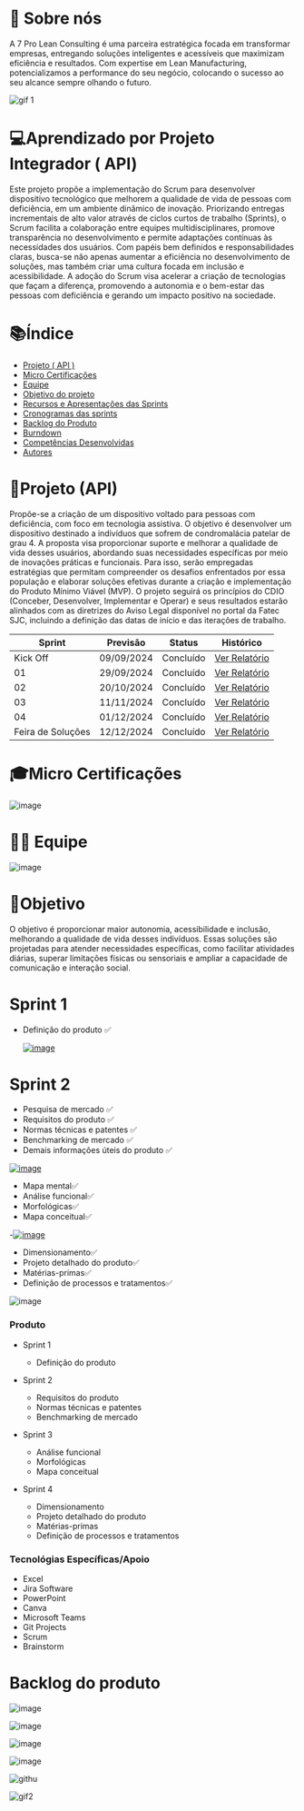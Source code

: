 
 # 👥 Sobre nós 
 
A 7 Pro Lean Consulting é uma parceira estratégica focada em transformar empresas, entregando soluções inteligentes e acessíveis que maximizam eficiência e resultados. Com expertise em Lean Manufacturing, potencializamos a performance do seu negócio, colocando o sucesso ao seu alcance sempre olhando  o futuro.​

![gif 1](https://github.com/user-attachments/assets/9fd1fa0f-209e-49d3-b720-1b9ce9b26ec8)


# 💻Aprendizado por Projeto Integrador ( API)
Este projeto propõe a implementação do Scrum para desenvolver dispositivo tecnológico  que melhorem a qualidade de vida de pessoas com deficiência, em um ambiente dinâmico de inovação. Priorizando entregas incrementais de alto valor através de ciclos curtos de trabalho (Sprints), o Scrum facilita a colaboração entre equipes multidisciplinares, promove transparência no desenvolvimento e permite adaptações contínuas às necessidades dos usuários. Com papéis bem definidos e responsabilidades claras, busca-se não apenas aumentar a eficiência no desenvolvimento de soluções, mas também criar uma cultura focada em inclusão e acessibilidade. A adoção do Scrum visa acelerar a criação de tecnologias que façam a diferença, promovendo a autonomia e o bem-estar das pessoas com deficiência e gerando um impacto positivo na sociedade.

# 📚Índice  
- [Projeto ( API )](#Projeto ( API ))
- [Micro Certificações](#Micro-Certificações)
- [Equipe](#Equipe)
- [Objetivo do projeto](#Objetivo-do-projeto)
- [Recursos e Apresentações das Sprints](#Recursos-e-Apresentações-das-Sprints)
- [Cronogramas das sprints](#Cronogramas-das-sprints)
- [Backlog do Produto](#Backlog-do-Produto)
- [Burndown](#Burndown)
- [Competências Desenvolvidas](#competências-desenvolvidas)
- [Autores](#Autores)

 # 🚥Projeto (API) 
Propõe-se a criação de um dispositivo voltado para pessoas com deficiência, com foco em tecnologia assistiva. O objetivo é desenvolver um dispositivo destinado a indivíduos que sofrem de condromalácia patelar de grau 4. A proposta visa proporcionar suporte e melhorar a qualidade de vida desses usuários, abordando suas necessidades específicas por meio de inovações práticas e funcionais. Para isso, serão empregadas estratégias que permitam compreender os desafios enfrentados por essa população e elaborar soluções efetivas durante a criação e implementação do Produto Mínimo Viável (MVP). O projeto seguirá os princípios do CDIO (Conceber, Desenvolver, Implementar e Operar) e seus resultados estarão alinhados com as diretrizes do Aviso Legal disponível no portal da Fatec SJC, incluindo a definição das datas de início e das iterações de trabalho.

| Sprint         | Previsão     | Status     | Histórico       | 
| -------------- | ------------ | ---------- | --------------- | 
| Kick Off       | 09/09/2024   | Concluído  | [Ver Relatório](https://github.com/antoniodaluz/API-II-7-PRO-LEAN-CONSULTING-TEC-ASSISTIVA/blob/main/Sprint%201/Formaliza%C3%A7%C3%A3o%20Equipe%20%207%20Pro%20Lean%202.pdf) | 
| 01             | 29/09/2024   | Concluído  | [Ver Relatório](https://github.com/7-Pro-Lean-Consulting/Horario/blob/main/SPRINT%201/Relatorio.do.projeto.sprint.1%20(1).pdf) |
| 02             | 20/10/2024   | Concluído  | [Ver Relatório](https://github.com/7-Pro-Lean-Consulting/Horario/blob/main/Sprint%202/Relat%C3%B3rio%20sprint%202.pdf) |
| 03             | 11/11/2024   | Concluído  | [Ver Relatório](https://github.com/7-Pro-Lean-Consulting/Horario/blob/main/sprint%203/Relatorio.do.projeto.sprint.3.pdf) |
| 04             | 01/12/2024   | Concluído  | [Ver Relatório](https://github.com/7-Pro-Lean-Consulting/Horario/blob/main/Sprint%204/Relat%C3%B3rio%204%20do%20projeto%20integrador%20.pdf) |
| Feira de Soluções |12/12/2024  | Concluído  | [Ver Relatório](https://github.com/7-Pro-Lean-Consulting/Horario/blob/main/Sprint%204/Relat%C3%B3rio%20Final.pdf)  | 

# 🎓Micro Certificações 

![image](https://github.com/user-attachments/assets/b5b98ae2-0320-4423-b155-8ba709f1a8d6)

# 👥👥  Equipe

![image](https://github.com/user-attachments/assets/9cbe004c-837a-4520-b4d8-15f0dcc35de5)

# 🎯Objetivo  
O objetivo é proporcionar maior autonomia, acessibilidade e inclusão, melhorando a qualidade de vida desses indivíduos. Essas soluções são projetadas para atender necessidades específicas, como facilitar atividades diárias, superar limitações físicas ou sensoriais e ampliar a capacidade de comunicação e interação social.
# Sprint 1
- Definição do produto  ✅
  
   [![image](https://github.com/user-attachments/assets/44916945-6bd5-4091-81dd-7897dd524a84)](https://www.youtube.com/watch?v=f5sGJYAKyZ4)

# Sprint 2
- Pesquisa de mercado ✅
- Requisitos do produto ✅
- Normas técnicas e patentes ✅
- Benchmarking de mercado ✅
- Demais informações úteis do produto ✅

[![image](https://github.com/user-attachments/assets/66a534f4-ce0f-4246-88c6-c2bd7736a055)](https://www.youtube.com/watch?v=DSDbJWipnTo)


- Mapa mental✅
- Análise funcional✅
-  Morfológicas✅
- Mapa conceitual✅
  
-[![image](https://github.com/user-attachments/assets/8eed28a1-4ee7-4862-8e9d-777fa74efab9)](https://youtu.be/PuS3qKE2MBc)

- Dimensionamento✅
- Projeto detalhado do produto✅
- Matérias-primas✅ 
- Definição de processos e tratamentos✅
  
![image](https://github.com/user-attachments/assets/ef46bc59-2a8e-4326-99f0-72d8c9f801eb)

### Produto 
- Sprint 1
  - Definição do produto  
  
- Sprint 2
  - Requisitos do produto 
  - Normas técnicas e patentes 
  - Benchmarking de mercado 
- Sprint 3
  - Análise funcional
  -  Morfológicas
   - Mapa conceitual
- Sprint 4
  - Dimensionamento
  - Projeto detalhado do produto
  - Matérias-primas 
  - Definição de processos e tratamentos

### Tecnológias Específicas/Apoio
- Excel
- Jira Software
- PowerPoint
- Canva
- Microsoft Teams
- Git Projects
- Scrum
- Brainstorm

# Backlog do produto

![image](https://github.com/user-attachments/assets/1c8ecfc8-f48c-44f1-a53f-c046b1a59434)


![image](https://github.com/user-attachments/assets/6cf94bde-79d3-4ff4-8a26-608105435054)

![image](https://github.com/user-attachments/assets/b37d86fe-846d-4e2a-9597-fe3bdb8cb9bb)

![image](https://github.com/user-attachments/assets/1bd44b70-3b8f-4ae1-a6cb-3bb2d5f9b87b)

![githu](https://github.com/user-attachments/assets/302a6796-fc4a-467c-ad15-d7ec28fbca8f)


![gif2](https://github.com/user-attachments/assets/5accc1b0-8283-4d19-a127-27cb35a11067)

